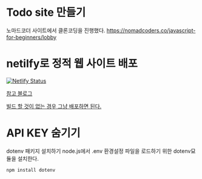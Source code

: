 # Todo site 만들기

노마드코더 사이트에서 클론코딩을 진행했다.
https://nomadcoders.co/javascript-for-beginners/lobby

# netilfy로 정적 웹 사이트 배포

[![Netlify Status](https://api.netlify.com/api/v1/badges/6122398e-ac56-46d8-a551-c684bb9582e9/deploy-status)](https://app.netlify.com/sites/todo-nomadcoders/deploys)

[참고 블로그](https://jojoldu.tistory.com/546)

[빌드 할 것이 없는 경우 그냥 배포하면 된다.](https://wook95.github.io/Deploy/netlify%EB%A1%9C-html,css,javascript-5%EB%B6%84%EB%A7%8C%EC%97%90-%EB%B0%B0%ED%8F%AC%ED%95%B4%EB%B3%B4%EC%9E%90-!/)

# API KEY 숨기기

dotenv 패키지 설치하기
node.js에서 .env 환경설정 파일을 로드하기 위한 dotenv묘듈을 설치한다.

`npm install dotenv`
